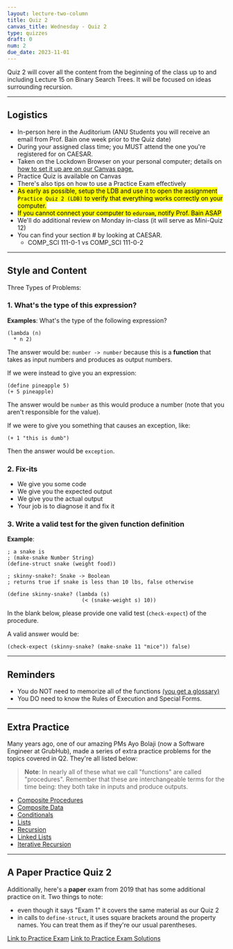 ```yaml
---
layout: lecture-two-column
title: Quiz 2
canvas_title: Wednesday - Quiz 2
type: quizzes
draft: 0
num: 2
due_date: 2023-11-01
---
```


Quiz 2 will cover all the content from the beginning of the class up to and including Lecture 15 on Binary Search Trees. It will be focused on ideas surrounding recursion.

* * *

## Logistics

* In-person here in the Auditorium (ANU Students you will receive an email from Prof. Bain one week prior to the Quiz date)
* During your assigned class time; you MUST attend the one you're registered for on CAESAR.
* Taken on the Lockdown Browser on your personal computer; details on <a href="https://canvas.northwestern.edu/courses/201068/pages/setting-up-the-lockdown-browser" target="_blank"> how to set it up are on our Canvas page.</a>
* Practice Quiz is available on Canvas
* There's also tips on how to use a Practice Exam effectively
* <mark>As early as possible, setup the LDB and use it to open the assignment `Practice Quiz 2 (LDB)` to verify that everything works correctly on your computer.</mark>
* <mark>If you cannot connect your computer to `eduroam`, notify Prof. Bain ASAP</mark>
* We'll do additional review on Monday in-class (it will serve as Mini-Quiz 12)
* You can find your section # by looking at CAESAR.
  * COMP_SCI 111-0-1 vs COMP_SCI 111-0-2

* * *

## Style and Content
 
Three Types of Problems:

### 1. What's the type of this expression?

**Examples**: What's the type of the following expression?

```racket
(lambda (n)
  * n 2)
```

The answer would be: `number -> number` because this is a **function** that takes as input numbers and produces as output numbers.

If we were instead to give you an expression:

```racket
(define pineapple 5)
(+ 5 pineapple)
```

The answer would be `number` as this would produce a number (note that you aren't responsible for the value).

If we were to give you something that causes an exception, like:

```racket
(+ 1 "this is dumb")
```

Then the answer would be `exception`.

### 2. Fix-its

* We give you some code
* We give you the expected output
* We give you the actual output
* Your job is to diagnose it and fix it

### 3. Write a valid test for the given function definition

**Example**:

```racket
; a snake is
; (make-snake Number String)
(define-struct snake (weight food))

; skinny-snake?: Snake -> Boolean
; returns true if snake is less than 10 lbs, false otherwise

(define skinny-snake? (lambda (s)
                        (< (snake-weight s) 10))
```

In the blank below, please provide one valid test (`check-expect`) of the procedure.

A valid answer would be:

```racket
(check-expect (skinny-snake? (make-snake 11 "mice")) false)
```

* * *

## Reminders

* You do NOT need to memorize all of the functions <a target="_blank" href="https://bain-cs111.github.io/course-files/quizzes/q3_glossary_compact.pdf">(you get a glossary)</a>
* You DO need to know the Rules of Execution and Special Forms.

* * *

## Extra Practice

Many years ago, one of our amazing PMs Ayo Bolaji (now a Software Engineer at GrubHub), made a series of extra practice problems for the topics covered in Q2. They're all listed below:

> **Note**: In nearly all of these what we call "functions" are called "procedures". Remember that these are interchangeable terms for the time being: they both take in inputs and produce outputs.

* [Composite Procedures]({{site.url}}/course-files/extra-practice/composite_functions_practice.zip)
* [Composite Data]({{site.url}}/course-files/extra-practice/composite_data_practice.zip)
* [Conditionals]({{site.url}}/course-files/extra-practice/conditionals_practice.zip)
* [Lists]({{site.url}}/course-files/extra-practice/lists_practice.zip)
* [Recursion]({{site.url}}/course-files/extra-practice/recursion_practice.zip)
* [Linked Lists]({{site.url}}/course-files/extra-practice/linked_lists_practice.zip)
* [Iterative Recursion]({{site.url}}/course-files/extra-practice/iterative_recursion_practice.zip)

* * *

## A Paper Practice Quiz 2

Additionally, here's a **paper** exam from 2019 that has some additional practice on it. Two things to note:
* even though it says "Exam 1" it covers the same material as our Quiz 2
* in calls to `define-struct`, it uses square brackets around the property names. You can treat them as if they're our usual parentheses.

[Link to Practice Exam]({{site.url}}/course-files/quizzes/exam1_w2019.pdf)
[Link to Practice Exam Solutions]({{site.url}}/course-files/quizzes/exam1_w2019_solutions.pdf)